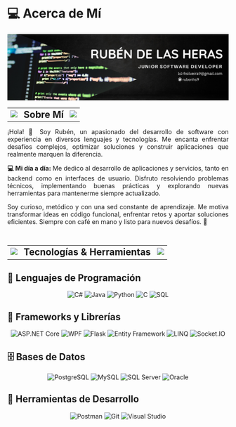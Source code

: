 # 💻 Acerca de Mí

![MasterHead](https://raw.githubusercontent.com/rubenhs9/rubenhs9/refs/heads/main/Black%20and%20White%20Minimalist%20Marketing%20Manager%20Linkedin%20Banner.png)

<div align="center">
  <table>
    <tr>
      <td><img src="https://media.giphy.com/media/TEnXkcsHrP4YedChhA/giphy.gif" width="25"></td>
      <td><h2 style="margin: 0; display: inline;"><strong>Sobre Mí</strong></h2></td>
      <td><img src="https://media.giphy.com/media/TEnXkcsHrP4YedChhA/giphy.gif" width="25"></td>
    </tr>
  </table>
</div>

<div align="justify">

¡Hola! 👋 Soy Rubén, un apasionado del desarrollo de software con experiencia en diversos lenguajes y tecnologías. Me encanta enfrentar desafíos complejos, optimizar soluciones y construir aplicaciones que realmente marquen la diferencia.

**💻 Mi día a día:**
Me dedico al desarrollo de aplicaciones y servicios, tanto en backend como en interfaces de usuario. Disfruto resolviendo problemas técnicos, implementando buenas prácticas y explorando nuevas herramientas para mantenerme siempre actualizado.

Soy curioso, metódico y con una sed constante de aprendizaje. Me motiva transformar ideas en código funcional, enfrentar retos y aportar soluciones eficientes. Siempre con café en mano y listo para nuevos desafíos. 🚀

</div>

<br>

<div align="center">
  <table>
    <tr>
      <td><img src="https://media3.giphy.com/media/v1.Y2lkPTc5MGI3NjExajNkM2ZpMG5icjgwNjBiZXhycTZmd2wzMDR5OTc1d2h0MXZ3ZWo2NiZlcD12MV9pbnRlcm5hbF9naWZfYnlfaWQmY3Q9Zw/LR5ZBwZHv02lmpVoEU/giphy.gif" width="40"></td>
      <td><h2 style="margin: 0; display: inline;"><strong>Tecnologías & Herramientas</strong></h2></td>
      <td><img src="https://media3.giphy.com/media/v1.Y2lkPTc5MGI3NjExajNkM2ZpMG5icjgwNjBiZXhycTZmd2wzMDR5OTc1d2h0MXZ3ZWo2NiZlcD12MV9pbnRlrm5hbF9naWZfYnlfaWQmY3Q9Zw/LR5ZBwZHv02lmpVoEU/giphy.gif" width="40"></td>
    </tr>
  </table>
</div>

## 🔧 Lenguajes de Programación

<div align="center">

![C#](https://img.shields.io/badge/C%23-239120?style=for-the-badge&logo=c-sharp&logoColor=white)
![Java](https://img.shields.io/badge/Java-ED8B00?style=for-the-badge&logo=java&logoColor=white)
![Python](https://img.shields.io/badge/Python-3776AB?style=for-the-badge&logo=python&logoColor=white)
![C](https://img.shields.io/badge/C-00599C?style=for-the-badge&logo=c&logoColor=white)
![SQL](https://img.shields.io/badge/SQL-4479A1?style=for-the-badge&logo=mysql&logoColor=white)

</div>

## 🚀 Frameworks y Librerías

<div align="center">

![ASP.NET Core](https://img.shields.io/badge/ASP.NET_Core-512BD4?style=for-the-badge&logo=dotnet&logoColor=white)
![WPF](https://img.shields.io/badge/WPF-5C2D91?style=for-the-badge&logo=windows&logoColor=white)
![Flask](https://img.shields.io/badge/Flask-000000?style=for-the-badge&logo=flask&logoColor=white)
![Entity Framework](https://img.shields.io/badge/Entity_Framework-512BD4?style=for-the-badge&logo=dotnet&logoColor=white)
![LINQ](https://img.shields.io/badge/LINQ-0052CC?style=for-the-badge&logo=dotnet&logoColor=white)
![Socket.IO](https://img.shields.io/badge/Socket.IO-010101?style=for-the-badge&logo=socket.io&logoColor=white)

</div>

## 🗄️ Bases de Datos

<div align="center">

![PostgreSQL](https://img.shields.io/badge/PostgreSQL-336791?style=for-the-badge&logo=postgresql&logoColor=white)
![MySQL](https://img.shields.io/badge/MySQL-4479A1?style=for-the-badge&logo=mysql&logoColor=white)
![SQL Server](https://img.shields.io/badge/SQL_Server-CC2927?style=for-the-badge&logo=microsoft-sql-server&logoColor=white)
![Oracle](https://img.shields.io/badge/Oracle-F80000?style=for-the-badge&logo=oracle&logoColor=white)

</div>

## 🔨 Herramientas de Desarrollo

<div align="center">

![Postman](https://img.shields.io/badge/Postman-FF6C37?style=for-the-badge&logo=postman&logoColor=white)
![Git](https://img.shields.io/badge/Git-F05032?style=for-the-badge&logo=git&logoColor=white)
![Visual Studio](https://img.shields.io/badge/Visual_Studio-5C2D91?style=for-the-badge&logo=visual-studio&logoColor=white)

</div>

<br>
